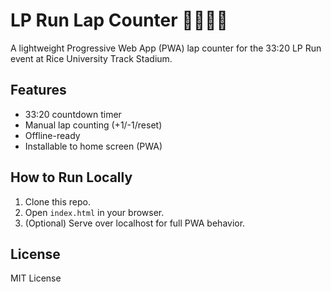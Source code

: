 # LP Run Lap Counter 🏃‍♂️🏃‍♀️

A lightweight Progressive Web App (PWA) lap counter for the 33:20 LP Run event at Rice University Track Stadium.

## Features
- 33:20 countdown timer
- Manual lap counting (+1/-1/reset)
- Offline-ready
- Installable to home screen (PWA)

## How to Run Locally
1. Clone this repo.
2. Open `index.html` in your browser.
3. (Optional) Serve over localhost for full PWA behavior.

## License
MIT License